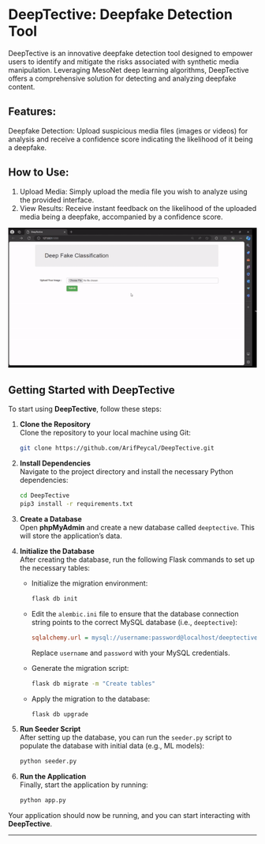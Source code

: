 # DeepTective: Deepfake Detection Tool
DeepTective is an innovative deepfake detection tool designed to empower users to identify and mitigate the risks associated with synthetic media manipulation. Leveraging MesoNet deep learning algorithms, DeepTective offers a comprehensive solution for detecting and analyzing deepfake content.

## Features:
Deepfake Detection: Upload suspicious media files (images or videos) for analysis and receive a confidence score indicating the likelihood of it being a deepfake.

## How to Use:
1. Upload Media: Simply upload the media file you wish to analyze using the provided interface.
2. View Results: Receive instant feedback on the likelihood of the uploaded media being a deepfake, accompanied by a confidence score.
   
![alt](DeepTective%20Tuto.gif)

## Getting Started with DeepTective

To start using **DeepTective**, follow these steps:

1. **Clone the Repository**  
   Clone the repository to your local machine using Git:
   ```bash
   git clone https://github.com/ArifPeycal/DeepTective.git   
   ```

2. **Install Dependencies**  
   Navigate to the project directory and install the necessary Python dependencies:
   ```bash
   cd DeepTective
   pip3 install -r requirements.txt
   ```

3. **Create a Database**  
   Open **phpMyAdmin** and create a new database called `deeptective`. This will store the application’s data.

4. **Initialize the Database**  
   After creating the database, run the following Flask commands to set up the necessary tables:

   - Initialize the migration environment:
     ```bash
     flask db init
     ```

   - Edit the `alembic.ini` file to ensure that the database connection string points to the correct MySQL database (i.e., `deeptective`):
     ```ini
     sqlalchemy.url = mysql://username:password@localhost/deeptective
     ```
     Replace `username` and `password` with your MySQL credentials.

   - Generate the migration script:
     ```bash
     flask db migrate -m "Create tables"
     ```

   - Apply the migration to the database:
     ```bash
     flask db upgrade
     ```

5. **Run Seeder Script**  
   After setting up the database, you can run the `seeder.py` script to populate the database with initial data (e.g., ML models):
   ```bash
   python seeder.py
   ```

6. **Run the Application**  
   Finally, start the application by running:
   ```bash
   python app.py
   ```

Your application should now be running, and you can start interacting with **DeepTective**.

---

<!---
 Contributors:
Arif Peycal (github.com/ArifPeycal)
License:
This project is licensed under the MIT License. See the LICENSE file for details.

Feedback and Support:
 For feedback or support inquiries, please contact deeptective.support@example.com.
 -->

